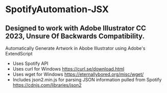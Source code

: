 # SpotifyAutomation-JSX
## Designed to work with Adobe Illustrator CC 2023, Unsure Of Backwards Compatibility.
Automatically Generate Artwork in Abobe Illustrator using Adobe's ExtendScript
+ Uses Spotify API
+ Uses curl for Windows https://curl.se/download.html
+ Uses wget for Windows https://eternallybored.org/misc/wget/
+ Includes json2.min.js for parsing JSON information pulled from Spotify https://cdnjs.com/libraries/json2
